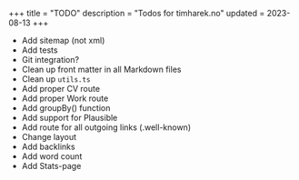 +++
title = "TODO"
description = "Todos for timharek.no"
updated = 2023-08-13
+++

- Add sitemap (not xml)
- Add tests
- Git integration?
- Clean up front matter in all Markdown files
- Clean up `utils.ts`
- Add proper CV route
- Add proper Work route
- Add groupBy() function
- Add support for Plausible
- Add route for all outgoing links (.well-known)
- Change layout
- Add backlinks
- Add word count
- Add Stats-page

